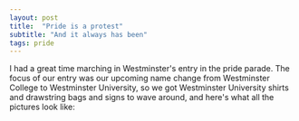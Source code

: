 ```yaml
---
layout: post
title:  "Pride is a protest"
subtitle: "And it always has been"
tags: pride
---
```


I had a great time marching in Westminster's entry in the pride parade. The focus of our entry was our upcoming name change from Westminster College to Westminster University, so we got Westminster University shirts and drawstring bags and signs to wave around, and here's what all the pictures look like: